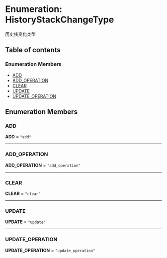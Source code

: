 # Enumeration: HistoryStackChangeType

历史栈变化类型

## Table of contents

### Enumeration Members

* [ADD](/en/auto-docs/fixed-history-plugin/enums/HistoryStackChangeType.md#add)
* [ADD\_OPERATION](/en/auto-docs/fixed-history-plugin/enums/HistoryStackChangeType.md#add_operation)
* [CLEAR](/en/auto-docs/fixed-history-plugin/enums/HistoryStackChangeType.md#clear)
* [UPDATE](/en/auto-docs/fixed-history-plugin/enums/HistoryStackChangeType.md#update)
* [UPDATE\_OPERATION](/en/auto-docs/fixed-history-plugin/enums/HistoryStackChangeType.md#update_operation)

## Enumeration Members

### ADD

**ADD** = `"add"`

***

### ADD\_OPERATION

**ADD\_OPERATION** = `"add_operation"`

***

### CLEAR

**CLEAR** = `"clear"`

***

### UPDATE

**UPDATE** = `"update"`

***

### UPDATE\_OPERATION

**UPDATE\_OPERATION** = `"update_operation"`
